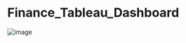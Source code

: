 # Finance_Tableau_Dashboard
![image](https://github.com/nibinkjoseph/Finance_Tableau_Dashboard_/assets/63180074/07467baa-5def-4f01-9470-bc2bbbaec34b)

